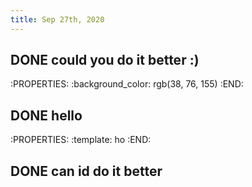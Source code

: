 ```yaml
---
title: Sep 27th, 2020
---
```


## DONE could you do it better :)
:PROPERTIES:
:background_color: rgb(38, 76, 155)
:END:
## DONE hello
:PROPERTIES:
:template: ho
:END:
## DONE can id do it better
